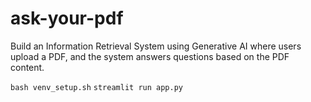 # ask-your-pdf
Build an Information Retrieval System using Generative AI where users upload a PDF, and the system answers questions based on the PDF content.

`bash venv_setup.sh`
`streamlit run app.py`
